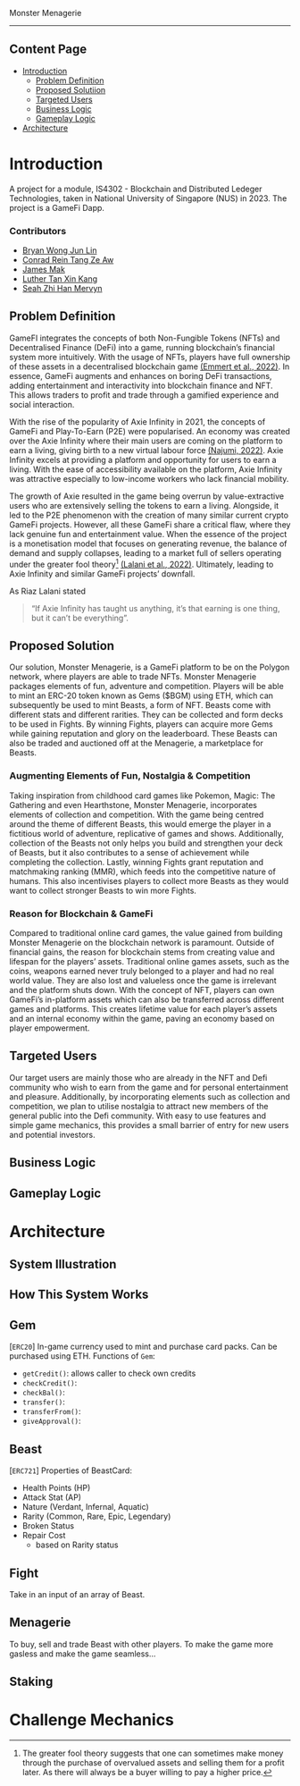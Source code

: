 Monster Menagerie

------

## Content Page
- [Introduction](https://github.com/undeser/Monster-Menagerie#introduction)
  - [Problem Definition](https://github.com/undeser/Monster-Menagerie#problem-definition)
  - [Proposed Solutiion](https://github.com/undeser/Monster-Menagerie#proposed-solution)
  - [Targeted Users](https://github.com/undeser/Monster-Menagerie#targeted-users)
  - [Business Logic](https://github.com/undeser/Monster-Menagerie#business-logic)
  - [Gameplay Logic](https://github.com/undeser/Monster-Menagerie#gameplay-users)
- [Architecture](https://github.com/undeser/Monster-Menagerie#architecture)


# Introduction
A project for a module, IS4302 - Blockchain and Distributed Ledeger Technologies, taken in National University of Singapore (NUS) in 2023. The project is a GameFi Dapp.

### Contributors
- [Bryan Wong Jun Lin](https://github.com/bryanwonggy)
- [Conrad Rein Tang Ze Aw](https://github.com/cReintang)
- [James Mak](https://github.com/jamesmakjxnp)
- [Luther Tan Xin Kang](https://github.com/luthertan98)
- [Seah Zhi Han Mervyn](https://github.com/undeser)


## Problem Definition
GameFI integrates the concepts of both Non-Fungible Tokens (NFTs) and Decentralised Finance (DeFi) into a game, running blockchain’s financial system more intuitively. With the usage of NFTs, players have full ownership of these assets in a decentralised blockchain game [(Emmert et al., 2022)](https://www.nerdwallet.com/article/investing/gamefi). In essence, GameFi augments and enhances on boring DeFi transactions, adding entertainment and interactivity into blockchain finance and NFT. This allows traders to profit and trade through a gamified experience and social interaction.

With the rise of the popularity of Axie Infinity in 2021, the concepts of GameFi and Play-To-Earn (P2E) were popularised. An economy was created over the Axie Infinity where their main users are coming on the platform to earn a living, giving birth to a new virtual labour force [(Najumi, 2022)](https://sg.news.yahoo.com/rise-axie-infinity-p2e-phenomenon-122158764.html?guccounter=1). Axie Infinity excels at providing a platform and opportunity for users to earn a living. With the ease of accessibility available on the platform, Axie Infinity was attractive especially to low-income workers who lack financial mobility. 

The growth of Axie resulted in the game being overrun by value-extractive users who are extensively selling the tokens to earn a living. Alongside, it led to the P2E phenomenon with the creation of many similar current crypto GameFi projects. However, all these GameFi share a critical flaw, where they lack genuine fun and entertainment value. When the essence of the project is a monetisation model that focuses on generating revenue, the balance of demand and supply collapses, leading to a market full of sellers operating under the greater fool theory[^1] [(Lalani et al., 2022)](https://forkast.news/why-is-p2e-axie-infinity-declining-gamefi/). Ultimately, leading to Axie Infinity and similar GameFi projects’ downfall. 

As Riaz Lalani stated
>“If Axie Infinity has taught us anything, it’s that earning is one thing, but it can’t be everything”.

[^1]: The greater fool theory suggests that one can sometimes make money through the purchase of overvalued assets and selling them for a profit later. As there will always be a buyer willing to pay a higher price.

## Proposed Solution

Our solution, Monster Menagerie, is a GameFi platform to be on the Polygon network, where players are able to trade NFTs. Monster Menagerie packages elements of fun, adventure and competition. Players will be able to mint an ERC-20 token known as Gems ($BGM) using ETH, which can subsequently be used to mint Beasts, a form of NFT. Beasts come with different stats and different rarities. They can be collected and form decks to be used in Fights. By winning Fights, players can acquire more Gems while gaining reputation and glory on the leaderboard. These Beasts can also be traded and auctioned off at the Menagerie, a marketplace for Beasts.

### Augmenting Elements of Fun, Nostalgia & Competition
Taking inspiration from childhood card games like Pokemon, Magic: The Gathering and even Hearthstone, Monster Menagerie, incorporates elements of collection and competition. With the game being centred around the theme of different Beasts, this would emerge the player in a fictitious world of adventure, replicative of games and shows. Additionally, collection of the Beasts not only helps you build and strengthen your deck of Beasts, but it also contributes to a sense of achievement while completing the collection. Lastly, winning Fights grant reputation and matchmaking ranking (MMR), which feeds into the competitive nature of humans. This also incentivises players to collect more Beasts as they would want to collect stronger Beasts to win more Fights. 

### Reason for Blockchain & GameFi
Compared to traditional online card games, the value gained from building Monster Menagerie on the blockchain network is paramount. Outside of financial gains, the reason for blockchain stems from creating value and lifespan for the players’ assets. Traditional online games assets, such as the coins, weapons earned never truly belonged to a player and had no real world value. They are also lost and valueless once the game is irrelevant and the platform shuts down. With the concept of NFT, players can own GameFi’s in-platform assets which can also be transferred across different games and platforms. This creates lifetime value for each player’s assets and an internal economy within the game, paving an economy based on player empowerment. 

## Targeted Users

Our target users are mainly those who are already in the NFT and Defi community who wish to earn from the game and for personal entertainment and pleasure. Additionally, by incorporating elements such as collection and competition, we plan to utilise nostalgia to attract new members of the general public into the Defi community. With easy to use features and simple game mechanics, this provides a small barrier of entry for new users and potential investors.

## Business Logic

## Gameplay Logic

# Architecture

## System Illustration

## How This System Works

## Gem
[`ERC20`]
In-game currency used to mint and purchase card packs. Can be purchased using ETH.
Functions of `Gem`:
- `getCredit()`: allows caller to check own credits
- `checkCredit()`: 
- `checkBal()`:
- `transfer()`: 
- `transferFrom()`: 
- `giveApproval()`: 

## Beast
[`ERC721`]
Properties of BeastCard:
- Health Points (HP)
- Attack Stat (AP)
- Nature (Verdant, Infernal, Aquatic)
- Rarity (Common, Rare, Epic, Legendary)
- Broken Status
- Repair Cost
  - based on Rarity status

## Fight
Take in an input of an array of Beast.

## Menagerie
To buy, sell and trade Beast with other players.
To make the game more gasless and make the game seamless... 

## Staking

# Challenge Mechanics

